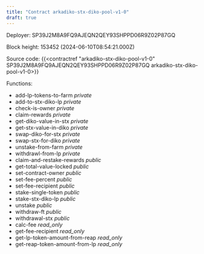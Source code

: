 ```yaml
---
title: "Contract arkadiko-stx-diko-pool-v1-0"
draft: true
---
```

Deployer: SP39J2M8A9FQ9AJEQN2QEY93SHPPD06R9Z02P87GQ


 



Block height: 153452 (2024-06-10T08:54:21.000Z)

Source code: {{<contractref "arkadiko-stx-diko-pool-v1-0" SP39J2M8A9FQ9AJEQN2QEY93SHPPD06R9Z02P87GQ arkadiko-stx-diko-pool-v1-0>}}

Functions:

* add-lp-tokens-to-farm _private_
* add-to-stx-diko-lp _private_
* check-is-owner _private_
* claim-rewards _private_
* get-diko-value-in-stx _private_
* get-stx-value-in-diko _private_
* swap-diko-for-stx _private_
* swap-stx-for-diko _private_
* unstake-from-farm _private_
* withdrawl-from-lp _private_
* claim-and-restake-rewards _public_
* get-total-value-locked _public_
* set-contract-owner _public_
* set-fee-percent _public_
* set-fee-recipient _public_
* stake-single-token _public_
* stake-stx-diko-lp _public_
* unstake _public_
* withdraw-ft _public_
* withdrawal-stx _public_
* calc-fee _read_only_
* get-fee-recipient _read_only_
* get-lp-token-amount-from-reap _read_only_
* get-reap-token-amount-from-lp _read_only_
